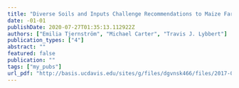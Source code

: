 ```yaml
---
title: "Diverse Soils and Inputs Challenge Recommendations to Maize Farmers in Kenya"
date: -01-01
publishDate: 2020-07-27T01:35:13.112922Z
authors: ["Emilia Tjernström", "Michael Carter", "Travis J. Lybbert"]
publication_types: ["4"]
abstract: ""
featured: false
publication: ""
tags: ["my_pubs"]
url_pdf: "http://basis.ucdavis.edu/sites/g/files/dgvnsk466/files/2017-02/AMA%20Brief%20-%20soil%20variation%20-%202017-03.pdf"
---
```


